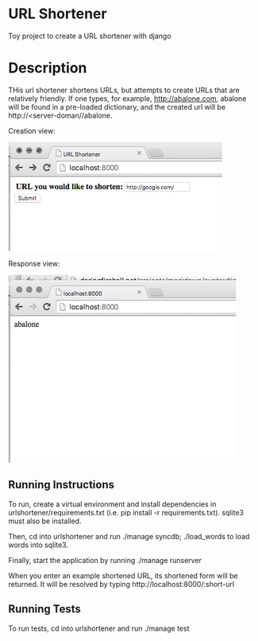 # URL Shortener
Toy project to create a URL shortener with django

# Description
THis url shortener shortens URLs, but attempts to create URLs that
are relatively friendly. If one types, for example, http://abalone.com,
abalone will be found in a pre-loaded dictionary, and the created
url will be http://<server-doman//abalone.

Creation view:

![Screenshot 1](screenshot.png)

Response view:

![Screenshot 2](screenshot2.png)

## Running Instructions
To run, create a virtual environment and install dependencies in 
urlshortener/requirements.txt (i.e. pip install -r requirements.txt). 
sqlite3 must also be installed.

Then, cd into urlshortener and run ./manage syncdb; ./load_words to load words into
sqlite3.

Finally, start the application by running ./manage runserver

When you enter an example shortened URL, its shortened form will be returned.
It will be resolved by typing http://localhost:8000/:short-url

## Running Tests
To run tests, cd into urlshortener and run ./manage test
